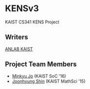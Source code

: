 # KENSv3
KAIST CS341 KENS Project

## Writers
[ANLAB KAIST](https://github.com/ANLAB-KAIST/KENSv3)

## Project Team Members
* [Minkyu Jo](https://github.com/alex9801) (KAIST SoC '16)
* [Joonhyung Shin](https://github.com/kuratowski) (KAIST MathSci '15)
